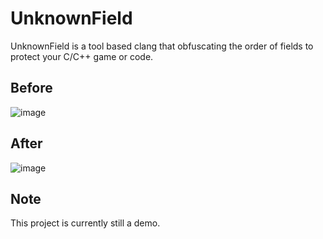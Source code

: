 # UnknownField
UnknownField is a tool based clang that obfuscating the order of fields to protect your C/C++ game or code.

## Before
![image](https://github.com/gmh5225/UnknownField/blob/main/images/UnknownField_before.png)

## After
![image](https://github.com/gmh5225/UnknownField/blob/main/images/UnknownField_after.png)


## Note
This project is currently still a demo.
